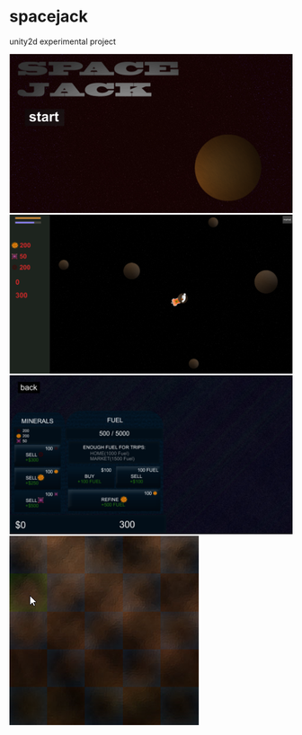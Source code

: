 spacejack
=========

unity2d experimental project

![Menu](https://github.com/bradur/spacejack/raw/master/screenshots/menu.png "menu")
![Game](https://github.com/bradur/spacejack/raw/master/screenshots/game.png "game")
![Market](https://github.com/bradur/spacejack/raw/master/screenshots/market.png "market")
![Minigame](https://github.com/bradur/spacejack/raw/master/screenshots/miningMiniGame.png "Minigame")

